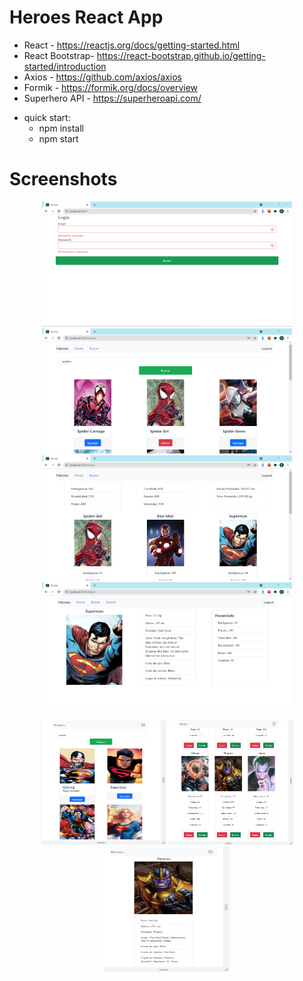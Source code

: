 # Heroes React App

- React - https://reactjs.org/docs/getting-started.html
- React Bootstrap- https://react-bootstrap.github.io/getting-started/introduction
- Axios - https://github.com/axios/axios
- Formik - https://formik.org/docs/overview
- Superhero API - https://superheroapi.com/

* quick start:
  * npm install
  * npm start

# Screenshots
<div align="center">
<img src="https://github.com/mtilve/test/blob/master/heroes_1.png" height="200px" width="400px" >
<img src="https://github.com/mtilve/test/blob/master/heroes_2.png" height="200px" width="400px" >
</div>
<div align="center">
<img src="https://github.com/mtilve/test/blob/master/heroes_4.png" height="200px" width="400px" >
<img src="https://github.com/mtilve/test/blob/master/heroes_6.png" height="200px" width="400px" >
</div>
<br>
<div align="center">
<img src="https://github.com/mtilve/test/blob/master/heroes_3.png" height="200px" width="200px" >
<img src="https://github.com/mtilve/test/blob/master/heroes_5.png" height="200px" width="200px" >
<img src="https://github.com/mtilve/test/blob/master/heroes_7.png" height="200px" width="200px" >
</div>
